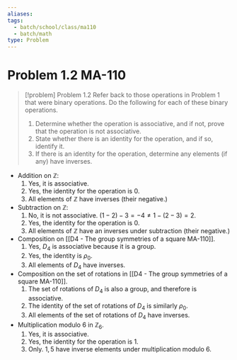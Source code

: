 ```yaml
---
aliases: 
tags:
  - batch/school/class/ma110
  - batch/math
type: Problem
---
```

# Problem 1.2 MA-110
> [!problem] Problem 1.2
> Refer back to those operations in Problem 1 that were binary operations. Do the following for each of these binary operations.
> 1. Determine whether the operation is associative, and if not, prove that the operation is not associative.
> 2. State whether there is an identity for the operation, and if so, identify it.
> 3. If there is an identity for the operation, determine any elements (if any) have inverses.

- Addition on $\mathbb{Z}$:
    1. Yes, it is associative.
    2. Yes, the identity for the operation is $0$.
    3. All elements of $\mathbb{Z}$ have inverses (their negative.)
- Subtraction on $\mathbb{Z}$:
    1. No, it is not associative. $(1-2)-3=-4\neq1-(2-3)=2$.
    2. Yes, the identity for the operation is $0$.
    3. All elements of $\mathbb{Z}$ have an inverses under subtraction (their negative.)
- Composition on [[D4 - The group symmetries of a square MA-110]].
    1. Yes, $D_{4}$ is associative because it is a group.
    2. Yes, the identity is $\rho_{0}$.
    3. All elements of $D_{4}$ have inverses.
- Composition on the set of rotations in [[D4 - The group symmetries of a square MA-110]].
    1. The set of rotations of $D_{4}$ is also a group, and therefore is associative.
    2. The identity of the set of rotations of $D_{4}$ is similarly $\rho_{0}$.
    3. All elements of the set of rotations of $D_{4}$ have inverses.
- Multiplication modulo 6 in $\mathbb{Z}_{6}$.
    1. Yes, it is associative.
    2. Yes, the identity for the operation is 1.
    3. Only. $1,5$  have inverse elements under multiplication modulo 6.
